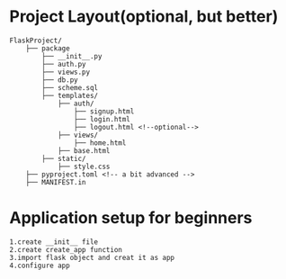 # Project Layout(optional, but better)
    FlaskProject/
        ├── package
            ├── __init__.py
            ├── auth.py
            ├── views.py
            ├── db.py
            ├── scheme.sql
            ├── templates/
                ├── auth/
                    ├── signup.html
                    ├── login.html
                    ├── logout.html <!--optional-->
                ├── views/
                    ├── home.html
                ├── base.html
            ├── static/
                ├── style.css
        ├── pyproject.toml <!-- a bit advanced -->
        ├── MANIFEST.in
# Application setup for beginners
    1.create __init__ file
    2.create create_app function
    3.import flask object and creat it as app
    4.configure app

